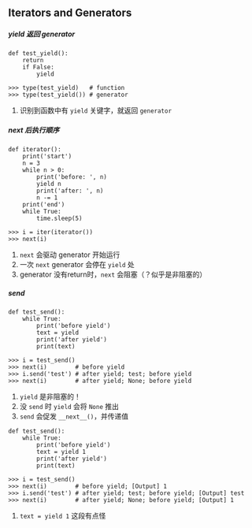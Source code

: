 ## Iterators and Generators

##### yield 返回 generator

```
def test_yield():
    return
    if False:
        yield
```

```
>>> type(test_yield)   # function
>>> type(test_yield()) # generator
```

1. 识别到函数中有 `yield` 关键字，就返回 `generator`

##### next 后执行顺序

```
def iterator():
    print('start')
    n = 3
    while n > 0:
        print('before: ', n)
        yield n 
        print('after: ', n)
        n -= 1
    print('end')
    while True:
        time.sleep(5)
```


```
>>> i = iter(iterator())
>>> next(i)
```

1. `next` 会驱动 generator 开始运行
2. 一次 `next` generator 会停在 `yield` 处
3. generator 没有return时，`next` 会阻塞（？似乎是非阻塞的）

##### send 

```
def test_send():
    while True:
        print('before yield')
        text = yield
        print('after yield')
        print(text)
```

```
>>> i = test_send()
>>> next(i)        # before yield
>>> i.send('test') # after yield; test; before yield
>>> next(i)        # after yield; None; before yield
```

1. `yield` 是非阻塞的！
2. 没 `send` 时 `yield` 会将 `None` 推出
3. `send` 会促发 `__next__()`，并传递值

```
def test_send():
    while True:
        print('before yield')
        text = yield 1
        print('after yield')
        print(text)
```

```
>>> i = test_send()
>>> next(i)        # before yield; [Output] 1
>>> i.send('test') # after yield; test; before yield; [Output] test
>>> next(i)        # after yield; None; before yield; [Output] 1
```

1. `text = yield 1` 这段有点怪

